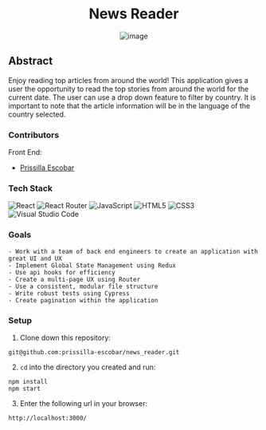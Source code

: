 <div align="center">

# News Reader

![image](https://github.com/prissilla-escobar/news_reader/assets/130513948/29b75558-07f0-4d22-9950-4ef27778ad43)

</div>

## Abstract
Enjoy reading top articles from around the world! This application gives a user the opportunity to read the top stories from around the world for the current date. The user can use a drop down feature to filter by country. It is important to note that the article information will be in the language of the country selected.

### Contributors

Front End:
- [Prissilla Escobar](https://www.linkedin.com/in/prissilla-escobar/)

### Tech Stack

![React](https://img.shields.io/badge/react-%2320232a.svg?style=for-the-badge&logo=react&logoColor=%2361DAFB)
![React Router](https://img.shields.io/badge/React_Router-CA4245?style=for-the-badge&logo=react-router&logoColor=white)
![JavaScript](https://img.shields.io/badge/javascript-%23323330.svg?style=for-the-badge&logo=javascript&logoColor=%23F7DF1E)
![HTML5](https://img.shields.io/badge/html5-%23E34F26.svg?style=for-the-badge&logo=html5&logoColor=white) 
![CSS3](https://img.shields.io/badge/css3-%231572B6.svg?style=for-the-badge&logo=css3&logoColor=white)
![Visual Studio Code](https://img.shields.io/badge/Visual%20Studio%20Code-0078d7.svg?style=for-the-badge&logo=visual-studio-code&logoColor=white)

### Goals
```
- Work with a team of back end engineers to create an application with great UI and UX
- Implement Global State Management using Redux
- Use api hooks for efficiency
- Create a multi-page UX using Router
- Use a consistent, modular file structure
- Write robust tests using Cypress
- Create pagination within the application
```

### Setup
1. Clone down this repository:
  ```
git@github.com:prissilla-escobar/news_reader.git
  ```
2. `cd` into the directory you created and run:
  ```
  npm install
  npm start
  ```
3. Enter the following url in your browser:
  ```
  http://localhost:3000/
  ```